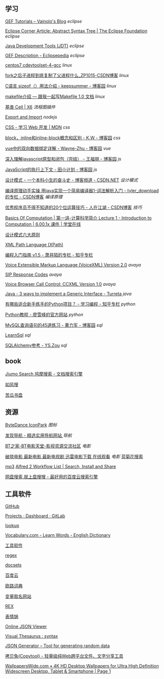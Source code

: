 

## 学习

[GEF Tutorials – Vainolo's Blog](https://vainolo.com/tutorials/gef-tutorials/)  *eclipse*

[Eclipse Corner Article: Abstract Syntax Tree | The Eclipse Foundation](https://www.eclipse.org/articles/article.php?file=Article-JavaCodeManipulation_AST/index.html)  *eclipse*

[Java Development Tools (JDT)](https://www.programcreek.com/category/eclipse-2/eclipse-astparser/)  *eclipse*



[GEF Description - Eclipsepedia](https://wiki.eclipse.org/GEF_Description)  *eclipse*

[centos7 cdevtoolset-4-gcc](https://www.cnblogs.com/dj0325/p/8481092.html)  *linux*

[fork之后子进程到底复制了父进程什么_ZP1015-CSDN博客](https://blog.csdn.net/xy010902100449/article/details/44851453)  *linux*

[C语言 sizeof（）用法介绍 - keepsummer - 博客园](https://www.cnblogs.com/minmin123/p/11940208.html)  *linux*

[makefile介绍 — 跟我一起写Makefile 1.0 文档](https://seisman.github.io/how-to-write-makefile/introduction.html)  *linux*

[基类 Cell | X6](https://antv-x6.gitee.io/zh/docs/tutorial/basic/cell) *流程图插件*

[Export and Import](https://javascript.info/import-export) *nodejs*

[CSS - 学习 Web 开发 | MDN](https://developer.mozilla.org/zh-CN/docs/Learn/CSS) *css*

[block，inline和inline-block概念和区别 - K.W - 博客园](https://www.cnblogs.com/KeithWang/p/3139517.html) *css*

[vue中的双向数据绑定详解 - Wayne-Zhu - 博客园](https://www.cnblogs.com/zhuzhenwei918/p/7309604.html) *vue*

[深入理解javascript原型和闭包（完结） - 王福朋 - 博客园](https://www.cnblogs.com/wangfupeng1988/p/3977924.html) *js* 

[JavaScript的执行上下文 - 田小计划 - 博客园](https://www.cnblogs.com/wilber2013/p/4909430.html) *js* 

[设计模式 - 一个本科小生的奋斗史 - 博客频道 - CSDN.NET](http://blog.csdn.net/jason0539/article/category/3092021) *设计模式*

[编译原理动手实操,用java实现一个简易编译器1-词法解析入门 - tyler_download的专栏 - CSDN博客](http://blog.csdn.net/tyler_download/article/details/50668983) *编译原理*

[优秀程序员不得不知道的20个位运算技巧 - 人在江湖 - CSDN博客](http://blog.csdn.net/zmazon/article/details/8262185) *技巧*

[Basics Of Computation | 第一讲-计算科学简介 Lecture 1 - Introduction to Computation | 6.00.1x 课件 | 学堂在线](http://www.xuetangx.com/courses/course-v1:MITx+6_00_1x+sp/courseware/Week_1/videosequence:Lecture_1/) 

[设计模式六大原则](http://www.uml.org.cn/sjms/201211023.asp)

[XML Path Language (XPath)](https://www.w3.org/TR/1999/REC-xpath-19991116/)

[编程入门指南 v1.5 - 萧井陌的专栏 - 知乎专栏](https://zhuanlan.zhihu.com/p/19959253?columnSlug=xiao-jing-mo)

[Voice Extensible Markup Language (VoiceXML) Version 2.0](https://www.w3.org/TR/voicexml20/) *avaya*

[SIP Response Codes](https://www.tutorialspoint.com/session_initiation_protocol/session_initiation_protocol_response_codes.htm) *avaya*

[Voice Browser Call Control: CCXML Version 1.0](https://www.w3.org/TR/ccxml/#dialogterminate) *avaya* 

[Java - 3 ways to implement a Generic Interface - Turreta](https://turreta.com/2017/06/26/java-3-ways-to-implement-a-generic-interface/) *java*


[有哪些适合新手练手的Python项目？ - 学习编程 - 知乎专栏](https://zhuanlan.zhihu.com/p/22164270?refer=passer) *python*

[Python教程 - 廖雪峰的官方网站](http://www.liaoxuefeng.com/wiki/0014316089557264a6b348958f449949df42a6d3a2e542c000) *python*


[MySQL查询语句的45道练习 - 黄力军 - 博客园](http://www.cnblogs.com/aqxss/p/6563625.html) *sql*

[LearnSql](https://sqlbolt.com/) *sql*

[SQLAlchemy参考 - YS.Zou](https://www.zouyesheng.com/sqlalchemy.html#toc6) *sql*

## book

[Jiumo Search 鸠摩搜索 - 文档搜索引擎](https://www.jiumodiary.com/)

[如风搜](http://www.rufengso.net/)

[苦瓜书盘](https://www.kgbook.com/)

## 资源
[ByteDance IconPark](https://iconpark.oceanengine.com/officia)  *图标*

[发现导航 - 精选实用导航网站 ](https://www.nav3.cn/#/side?q=&id=1&page=0)  *导航*

[BT之家-BT电影天堂-影视资源交流社区](https://www.btbtt16.com/) *电影*

[破晓电影 最新电影 最新电视剧 迅雷电影下载 在线观看](https://www.poxiao.com/) *电影*
[蓝菊花搜索](http://www.lanjuhua.com/s/WTsGOAU1V3QHJA66Be9UjFKwVoAPrFbvAZsBrgezDdgKtFXlV7sE7ACyBNRRmg/id/367416349412)


[mp3](https://www.mp3juices.cc/)
[Alfred 2 Workflow List | Search, Install and Share](http://www.alfredworkflow.com/)

[网盘搜索,就上盘搜搜 - 最好用的百度云搜索引擎](http://www.pansoso.com/)

## 工具软件

[GitHub](https://github.com/)

[Projects · Dashboard · GitLab](http://192.168.0.105:8082/)



[lookup](https://www.vocabulary.com/dictionary/)

[Vocabulary.com - Learn Words - English Dictionary](https://www.vocabulary.com/)

[工具软件](https://www.fosshub.com/categories.html)

[regex](https://regex101.com/)



[docsets](https://lucasg.github.io/2017/02/05/Downloading-Dash-docsets/)

[百度云](http://pan.baidu.com/disk/home#list/path=%2F)

[欧路词典](https://dict.eudic.net/)

[变量取名网站](http://unbug.github.io/codelf/#%E5%8F%98%E9%87%8F)

[REX](https://www.regex101.com/)

[表情锅](https://sorry.xuty.tk/wangjingze/)

[Online JSON Viewer](http://jsonviewer.stack.hu/)

[Visual Thesaurus : syntax](https://www.visualthesaurus.com/app/view?word=syntactically&lang=en)

[JSON Generator – Tool for generating random data](https://www.json-generator.com/)

[拷贝兔(Copytool) - 轻量级纯Web跨平台文件、文字分享工具](https://cp.anyknew.com/)

[WallpapersWide.com • 4K HD Desktop Wallpapers for Ultra High Definition Widescreen Desktop, Tablet & Smartphone | Page 1](http://wallpaperswide.com/)